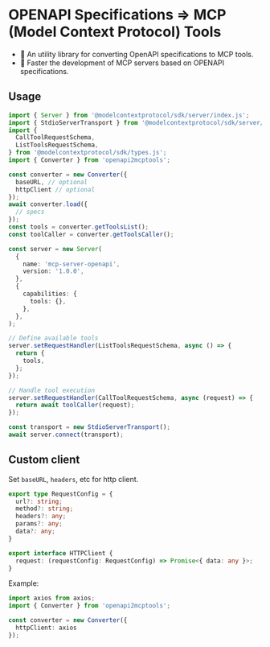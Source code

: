 # OPENAPI Specifications => MCP (Model Context Protocol) Tools

- 🔧 An utility library for converting OpenAPI specifications to MCP tools.   
- 🚀 Faster the development of MCP servers based on OPENAPI specifications.

## Usage

```ts
import { Server } from '@modelcontextprotocol/sdk/server/index.js';
import { StdioServerTransport } from '@modelcontextprotocol/sdk/server/stdio.js';
import {
  CallToolRequestSchema,
  ListToolsRequestSchema,
} from '@modelcontextprotocol/sdk/types.js';
import { Converter } from 'openapi2mcptools';

const converter = new Converter({
  baseURL, // optional
  httpClient // optional
});
await converter.load({
  // specs
});
const tools = converter.getToolsList();
const toolCaller = converter.getToolsCaller();

const server = new Server(
  {
    name: 'mcp-server-openapi',
    version: '1.0.0',
  },
  {
    capabilities: {
      tools: {},
    },
  },
);

// Define available tools
server.setRequestHandler(ListToolsRequestSchema, async () => {
  return {
    tools,
  };
});

// Handle tool execution
server.setRequestHandler(CallToolRequestSchema, async (request) => {
  return await toolCaller(request);
});

const transport = new StdioServerTransport();
await server.connect(transport);
```

## Custom client

Set `baseURL`, `headers`, etc for http client.

```ts
export type RequestConfig = {
  url?: string;
  method?: string;
  headers?: any;
  params?: any;
  data?: any;
}

export interface HTTPClient {
  request: (requestConfig: RequestConfig) => Promise<{ data: any }>;
}
```

Example:

```ts
import axios from axios;
import { Converter } from 'openapi2mcptools';

const converter = new Converter({
  httpClient: axios
});
```
